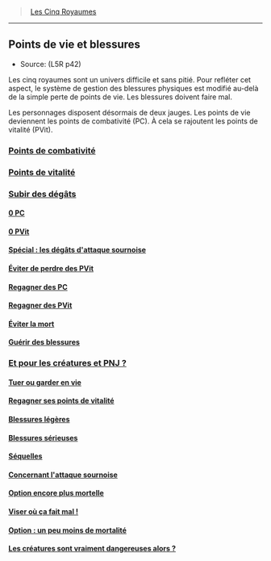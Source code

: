 ﻿---
!Items
Name: Points de vie et blessures
Source: (L5R p42)
Id: l5r_hitpoints_hd.md#points-de-vie-et-blessures
RootId: l5r_hitpoints_hd.md
ParentLink: l5r_index_hd.md
ParentName: Les Cinq Royaumes
NameLevel: 2
Attributes: {}
AttributesDictionary: >+
  {}

---
>  [Les Cinq Royaumes](hd_l5r_index.md)

---


## Points de vie et blessures

- Source: (L5R p42)

Les cinq royaumes sont un univers difficile et sans pitié. Pour refléter cet aspect, le système de gestion des blessures physiques est modifié au-delà de la simple perte de points de vie. Les blessures doivent faire mal.

Les personnages disposent désormais de deux jauges. Les points de vie deviennent les points de combativité (PC). À cela se rajoutent les points de vitalité (PVit).



### [Points de combativité](hd_l5r_hitpoints_points_de_combativite.md)



### [Points de vitalité](hd_l5r_hitpoints_points_de_vitalite.md)



### [Subir des dégâts](hd_l5r_hitpoints_subir_des_degats.md)



#### [0 PC](hd_l5r_hitpoints_0_pc.md)



#### [0 PVit](hd_l5r_hitpoints_0_pvit.md)



#### [Spécial : les dégâts d'attaque sournoise](hd_l5r_hitpoints_special_les_degats_dattaque_sournoise.md)



#### [Éviter de perdre des PVit](hd_l5r_hitpoints_eviter_de_perdre_des_pvit.md)



#### [Regagner des PC](hd_l5r_hitpoints_regagner_des_pc.md)



#### [Regagner des PVit](hd_l5r_hitpoints_regagner_des_pvit.md)



#### [Éviter la mort](hd_l5r_hitpoints_eviter_la_mort.md)



#### [Guérir des blessures](hd_l5r_hitpoints_guerir_des_blessures.md)



### [Et pour les créatures et PNJ ?](hd_l5r_hitpoints_et_pour_les_creatures_et_pnj_.md)



#### [Tuer ou garder en vie](hd_l5r_hitpoints_tuer_ou_garder_en_vie.md)



#### [Regagner ses points de vitalité](hd_l5r_hitpoints_regagner_ses_points_de_vitalite.md)



#### [Blessures légères](hd_l5r_hitpoints_blessures_legeres.md)



#### [Blessures sérieuses](hd_l5r_hitpoints_blessures_serieuses.md)



#### [Séquelles](hd_l5r_hitpoints_sequelles.md)



#### [Concernant l'attaque sournoise](hd_l5r_hitpoints_concernant_lattaque_sournoise.md)



#### [Option encore plus mortelle](hd_l5r_hitpoints_option_encore_plus_mortelle.md)



#### [Viser où ça fait mal !](hd_l5r_hitpoints_viser_ou_ca_fait_mal_!.md)



#### [Option : un peu moins de mortalité ](hd_l5r_hitpoints_option_un_peu_moins_de_mortalite_.md)



#### [Les créatures sont vraiment dangereuses alors ?](hd_l5r_hitpoints_les_creatures_sont_vraiment_dangereuses_alors_.md)

